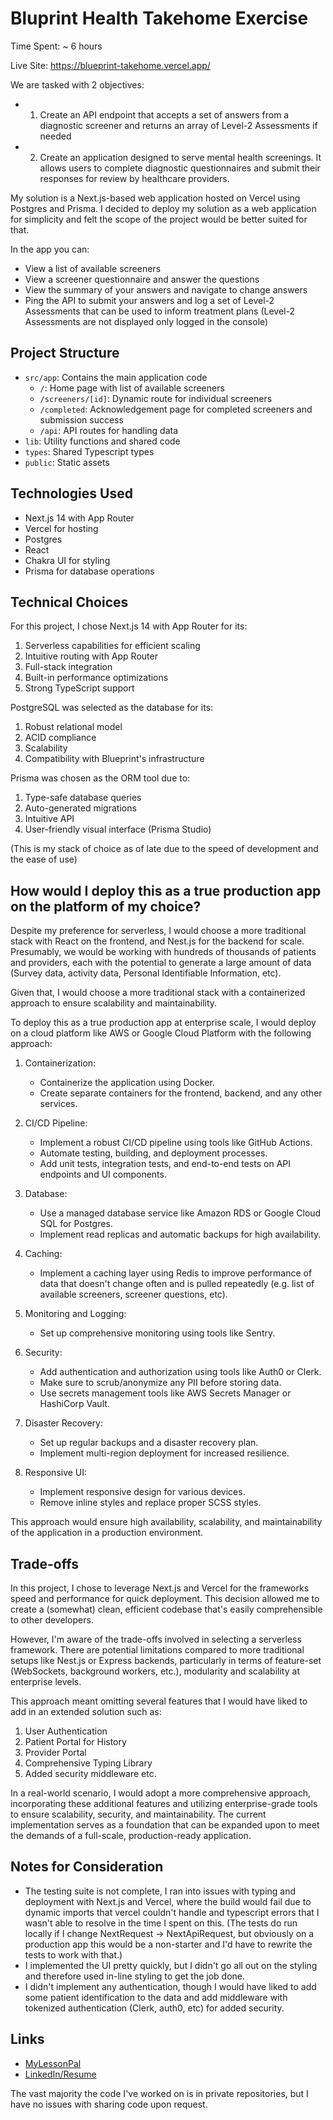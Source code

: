 # Bluprint Health Takehome Exercise

Time Spent: ~ 6 hours

Live Site: https://blueprint-takehome.vercel.app/

We are tasked with 2 objectives:

- 1. Create an API endpoint that accepts a set of answers from a diagnostic screener and returns an array of Level-2 Assessments if needed
- 2. Create an application designed to serve mental health screenings. It allows users to complete diagnostic questionnaires and submit their responses for review by healthcare providers.

My solution is a Next.js-based web application hosted on Vercel using Postgres and Prisma. I decided to deploy my solution as a web application for simplicity and felt the scope of the project would be better suited for that.

In the app you can:

- View a list of available screeners
- View a screener questionnaire and answer the questions
- View the summary of your answers and navigate to change answers
- Ping the API to submit your answers and log a set of Level-2 Assessments that can be used to inform treatment plans (Level-2 Assessments are not displayed only logged in the console)

## Project Structure

- `src/app`: Contains the main application code
  - `/`: Home page with list of available screeners
  - `/screeners/[id]`: Dynamic route for individual screeners
  - `/completed`: Acknowledgement page for completed screeners and submission success
  - `/api`: API routes for handling data
- `lib`: Utility functions and shared code
- `types`: Shared Typescript types
- `public`: Static assets

## Technologies Used

- Next.js 14 with App Router
- Vercel for hosting
- Postgres
- React
- Chakra UI for styling
- Prisma for database operations

## Technical Choices

For this project, I chose Next.js 14 with App Router for its:

1. Serverless capabilities for efficient scaling
2. Intuitive routing with App Router
3. Full-stack integration
4. Built-in performance optimizations
5. Strong TypeScript support

PostgreSQL was selected as the database for its:

1. Robust relational model
2. ACID compliance
3. Scalability
4. Compatibility with Blueprint's infrastructure

Prisma was chosen as the ORM tool due to:

1. Type-safe database queries
2. Auto-generated migrations
3. Intuitive API
4. User-friendly visual interface (Prisma Studio)

(This is my stack of choice as of late due to the speed of development and the ease of use)

## How would I deploy this as a true production app on the platform of my choice?

Despite my preference for serverless, I would choose a more traditional stack with React on the frontend, and Nest.js for the backend for scale. Presumably, we would be working with hundreds of thousands of patients and providers, each with the potential to generate a large amount of data (Survey data, activity data, Personal Identifiable Information, etc).

Given that, I would choose a more traditional stack with a containerized approach to ensure scalability and maintainability.

To deploy this as a true production app at enterprise scale, I would deploy on a cloud platform like AWS or Google Cloud Platform with the following approach:

1. Containerization:

   - Containerize the application using Docker.
   - Create separate containers for the frontend, backend, and any other services.

2. CI/CD Pipeline:

   - Implement a robust CI/CD pipeline using tools like GitHub Actions.
   - Automate testing, building, and deployment processes.
   - Add unit tests, integration tests, and end-to-end tests on API endpoints and UI components.

3. Database:

   - Use a managed database service like Amazon RDS or Google Cloud SQL for Postgres.
   - Implement read replicas and automatic backups for high availability.

4. Caching:

   - Implement a caching layer using Redis to improve performance of data that doesn't change often and is pulled repeatedly (e.g. list of available screeners, screener questions, etc).

5. Monitoring and Logging:

   - Set up comprehensive monitoring using tools like Sentry.

6. Security:

   - Add authentication and authorization using tools like Auth0 or Clerk.
   - Make sure to scrub/anonymize any PII before storing data.
   - Use secrets management tools like AWS Secrets Manager or HashiCorp Vault.

7. Disaster Recovery:

   - Set up regular backups and a disaster recovery plan.
   - Implement multi-region deployment for increased resilience.

8. Responsive UI:
   - Implement responsive design for various devices.
   - Remove inline styles and replace proper SCSS styles.

This approach would ensure high availability, scalability, and maintainability of the application in a production environment.

## Trade-offs

In this project, I chose to leverage Next.js and Vercel for the frameworks speed and performance for quick deployment. This decision allowed me to create a (somewhat) clean, efficient codebase that's easily comprehensible to other developers.

However, I'm aware of the trade-offs involved in selecting a serverless framework. There are potential limitations compared to more traditional setups like Nest.js or Express backends, particularly in terms of feature-set (WebSockets, background workers, etc.), modularity and scalability at enterprise levels.

This approach meant omitting several features that I would have liked to add in an extended solution such as:

1. User Authentication
2. Patient Portal for History
3. Provider Portal
4. Comprehensive Typing Library
5. Added security middleware
   etc.

In a real-world scenario, I would adopt a more comprehensive approach, incorporating these additional features and utilizing enterprise-grade tools to ensure scalability, security, and maintainability. The current implementation serves as a foundation that can be expanded upon to meet the demands of a full-scale, production-ready application.

## Notes for Consideration

- The testing suite is not complete, I ran into issues with typing and deployment with Next.js and Vercel, where the build would fail due to dynamic imports that vercel couldn't handle and typescript errors that I wasn't able to resolve in the time I spent on this. (The tests do run locally if I change NextRequest -> NextApiRequest, but obviously on a production app this would be a non-starter and I'd have to rewrite the tests to work with that.)
- I implemented the UI pretty quickly, but I didn't go all out on the styling and therefore used in-line styling to get the job done.
- I didn't implement any authentication, though I would have liked to add some patient identification to the data and add middleware with tokenized authentication (Clerk, auth0, etc) for added security.

## Links

- [MyLessonPal](https://github.com/bvergara87/MyLessonPal)
- [LinkedIn/Resume](https://www.linkedin.com/in/bryant-vergara/)

The vast majority the code I've worked on is in private repositories, but I have no issues with sharing code upon request.
